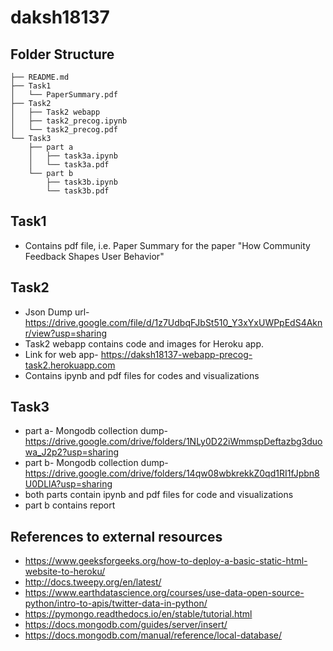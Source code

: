 # daksh18137


## Folder Structure
```
├── README.md
├── Task1
│   └── PaperSummary.pdf
├── Task2
│   ├── Task2 webapp
│   ├── task2_precog.ipynb
│   └── task2_precog.pdf
└── Task3
    ├── part a
    │   ├── task3a.ipynb
    │   └── task3a.pdf
    └── part b
        ├── task3b.ipynb
        └── task3b.pdf
```


## Task1
- Contains pdf file, i.e. Paper Summary for the paper "How Community Feedback Shapes User Behavior"

## Task2
- Json Dump url- https://drive.google.com/file/d/1z7UdbqFJbSt510_Y3xYxUWPpEdS4Aknr/view?usp=sharing
- Task2 webapp contains code and images for Heroku app.
- Link for web app- https://daksh18137-webapp-precog-task2.herokuapp.com
- Contains ipynb and pdf files for codes and visualizations

## Task3
- part a- Mongodb collection dump- https://drive.google.com/drive/folders/1NLy0D22iWmmspDeftazbg3duowa_J2p2?usp=sharing
- part b- Mongodb collection dump- https://drive.google.com/drive/folders/14qw08wbkrekkZ0qd1RI1fJpbn8U0DLlA?usp=sharing
- both parts contain ipynb and pdf files for code and visualizations
- part b contains report


## References to external resources
- https://www.geeksforgeeks.org/how-to-deploy-a-basic-static-html-website-to-heroku/
- http://docs.tweepy.org/en/latest/
- https://www.earthdatascience.org/courses/use-data-open-source-python/intro-to-apis/twitter-data-in-python/
- https://pymongo.readthedocs.io/en/stable/tutorial.html
- https://docs.mongodb.com/guides/server/insert/
- https://docs.mongodb.com/manual/reference/local-database/

